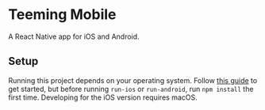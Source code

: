 # Teeming Mobile

A React Native app for iOS and Android.

## Setup

Running this project depends on your operating system. Follow [this guide](https://facebook.github.io/react-native/docs/getting-started.html) to get started, but before running `run-ios` or `run-android`, run `npm install` the first time. Developing for the iOS version requires macOS. 
